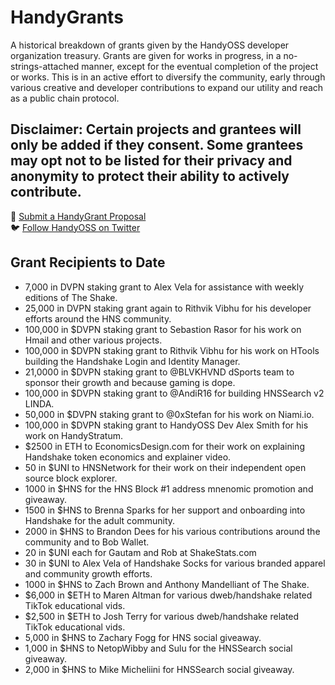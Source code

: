 # HandyGrants
A historical breakdown of grants given by the HandyOSS developer organization treasury. Grants are given for works in progress, in a no-strings-attached manner, except for the eventual completion of the project or works. This is in an active effort to diversify the community, early through various creative and developer contributions to expand our utility and reach as a public chain protocol.

## Disclaimer: Certain projects and grantees will only be added if they consent. Some grantees may opt not to be listed for their privacy and anonymity to protect their ability to actively contribute.

🤝 [Submit a HandyGrant Proposal](https://github.com/HandyOSS/HandyGrants/discussions/1) <br>
🐦 [Follow HandyOSS on Twitter](https://twitter.com/HNSOSS)

## Grant Recipients to Date

* 7,000 in DVPN staking grant to Alex Vela for assistance with weekly editions of The Shake.
* 25,000 in DVPN staking grant again to Rithvik Vibhu for his developer efforts around the HNS community.
* 100,000 in $DVPN staking grant to Sebastion Rasor for his work on Hmail and other various projects.
* 100,000 in $DVPN staking grant to Rithvik Vibhu for his work on HTools building the Handshake Login and Identity Manager.
* 21,0000 in $DVPN staking grant to @BLVKHVND dSports team to sponsor their growth and because gaming is dope.
* 100,000 in $DVPN staking grant to @AndiR16 for building HNSSearch v2 LINDA.
* 50,000 in $DVPN staking grant to @0xStefan for his work on Niami.io.
* 100,000 in $DVPN staking grant to HandyOSS Dev Alex Smith for his work on HandyStratum.
* $2500 in ETH to EconomicsDesign.com for their work on explaining Handshake token economics and explainer video.
* 50 in $UNI to HNSNetwork for their work on their independent open source block explorer.
* 1000 in $HNS for the HNS Block #1 address mnenomic promotion and giveaway.
* 1500 in $HNS to Brenna Sparks for her support and onboarding into Handshake for the adult community.
* 2000 in $HNS to Brandon Dees for his various contributions around the community and to Bob Wallet.
* 20 in $UNI each for Gautam and Rob at ShakeStats.com
* 30 in $UNI to Alex Vela of Handshake Socks for various branded apparel and community growth efforts.
* 1000 in $HNS to Zach Brown and Anthony Mandelliant of The Shake.
* $6,000 in $ETH to Maren Altman for various dweb/handshake related TikTok educational vids.
* $2,500 in $ETH to Josh Terry for various dweb/handshake related TikTok educational vids.
* 5,000 in $HNS to Zachary Fogg for HNS social giveaway.
* 1,000 in $HNS to NetopWibby and Sulu for the HNSSearch social giveaway.
* 2,000 in $HNS to Mike Micheliini for HNSSearch social giveaway.

